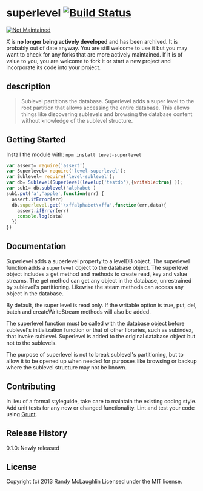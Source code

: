 # superlevel [![Build Status](https://secure.travis-ci.org/randymized/level-superlevel.png?branch=master)](http://travis-ci.org/randymized/level-superlevel)

[![Not Maintained](https://img.shields.io/badge/Maintenance%20Level-Abandoned-orange.svg)](https://gist.github.com/cheerfulstoic/d107229326a01ff0f333a1d3476e068d)


X is **no longer being actively developed** and has been archived. It is probably out of date anyway. 
You are still welcome to use it but you may want to check for any forks that are more actively maintained.
If it is of value to you, you are welcome to fork it or start a new project and incorporate its code into your project.

## description
> Sublevel partitions the database.  Superlevel adds a super level to the root partition that allows accessing the entire database. This allows things like discovering sublevels and browsing the database content without knowledge of the sublevel structure.

## Getting Started
Install the module with: `npm install level-superlevel`

```javascript
var assert= require('assert')
var Superlevel= require('level-superlevel');
var Sublevel= require('level-sublevel');
var db= Sublevel(Superlevel(levelup('testdb'),{writable:true} ));
var sub1= db.sublevel('alphabet')
sub1.put('a','apple',function(err) {
  assert.ifError(err)
  db.superlevel.get('\xffalphabet\xffa',function(err,data){
    assert.ifError(err)
    console.log(data)
  })
})
```

## Documentation
Superlevel adds a superlevel property to a levelDB object.  The superlevel
function adds a `superlevel` object to the database object.  The superlevel object includes a get method and methods to create read, key and value streams.  The get method can get any object in the database, unrestrained by sublevel's partitioning.  Likewise the steam methods can access any object in the database.

By default, the super level is read only.  If the writable option is true, put, del, batch and createWriteStream methods will also be added.

The superlevel function must be called with the database object before sublevel's initialization function or that of other libraries, such as subindex, that invoke sublevel.  Superlevel is added to the original database object but not to the sublevels.

The purpose of superlevel is not to break sublevel's partitioning, but to allow it to be opened up when needed for purposes like browsing or backup where the sublevel structure may not be known.

## Contributing
In lieu of a formal styleguide, take care to maintain the existing coding style. Add unit tests for any new or changed functionality. Lint and test your code using [Grunt](http://gruntjs.com/).

## Release History
0.1.0: Newly released

## License
Copyright (c) 2013 Randy McLaughlin
Licensed under the MIT license.
